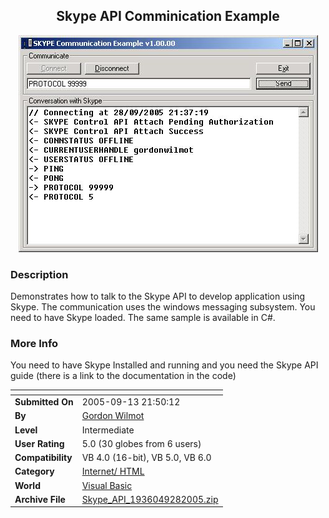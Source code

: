 ﻿<div align="center">

## Skype API Comminication Example

<img src="PIC20059281647213024.jpg">
</div>

### Description

Demonstrates how to talk to the Skype API to develop application using Skype. The communication uses the windows messaging subsystem. You need to have Skype loaded. The same sample is available in C#.
 
### More Info
 
You need to have Skype Installed and running and you need the Skype API guide (there is a link to the documentation in the code)


<span>             |<span>
---                |---
**Submitted On**   |2005-09-13 21:50:12
**By**             |[Gordon Wilmot](https://github.com/Planet-Source-Code/PSCIndex/blob/master/ByAuthor/gordon-wilmot.md)
**Level**          |Intermediate
**User Rating**    |5.0 (30 globes from 6 users)
**Compatibility**  |VB 4\.0 \(16\-bit\), VB 5\.0, VB 6\.0
**Category**       |[Internet/ HTML](https://github.com/Planet-Source-Code/PSCIndex/blob/master/ByCategory/internet-html__1-34.md)
**World**          |[Visual Basic](https://github.com/Planet-Source-Code/PSCIndex/blob/master/ByWorld/visual-basic.md)
**Archive File**   |[Skype\_API\_1936049282005\.zip](https://github.com/Planet-Source-Code/gordon-wilmot-skype-api-comminication-example__1-62710/archive/master.zip)








